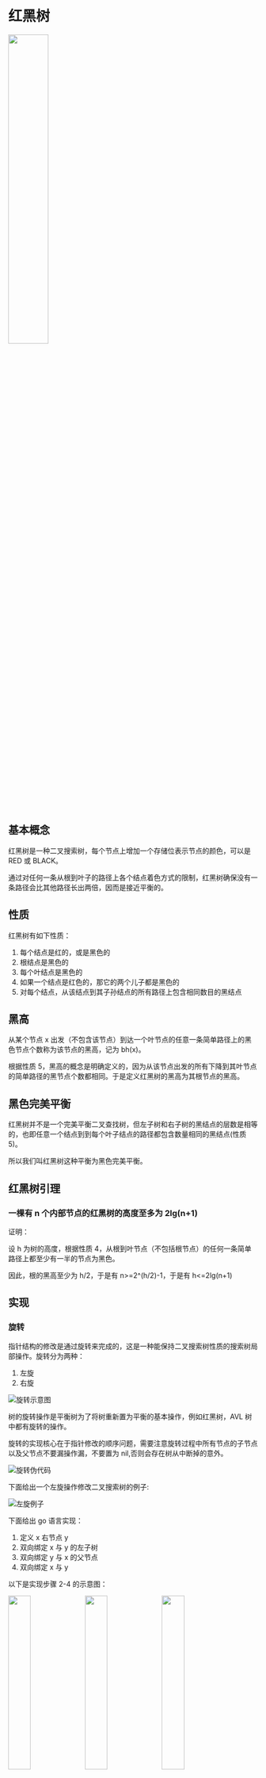 # 红黑树

<img src="https://cnymw.github.io/GolangStudy/docs/img/数据结构-红黑树-简单红黑树.png" width="40%"/>

## 基本概念

红黑树是一种二叉搜索树，每个节点上增加一个存储位表示节点的颜色，可以是 RED 或 BLACK。

通过对任何一条从根到叶子的路径上各个结点着色方式的限制，红黑树确保没有一条路径会比其他路径长出两倍，因而是接近平衡的。

## 性质

红黑树有如下性质：

1. 每个结点是红的，或是黑色的
2. 根结点是黑色的
3. 每个叶结点是黑色的
4. 如果一个结点是红色的，那它的两个儿子都是黑色的
5. 对每个结点，从该结点到其子孙结点的所有路径上包含相同数目的黑结点

## 黑高

从某个节点 x 出发（不包含该节点）到达一个叶节点的任意一条简单路径上的黑色节点个数称为该节点的黑高，记为 bh(x)。

根据性质 5，黑高的概念是明确定义的，因为从该节点出发的所有下降到其叶节点的简单路径的黑节点个数都相同。于是定义红黑树的黑高为其根节点的黑高。

## 黑色完美平衡

红黑树并不是一个完美平衡二叉查找树，但左子树和右子树的黑结点的层数是相等的，也即任意一个结点到到每个叶子结点的路径都包含数量相同的黑结点(性质5)。

所以我们叫红黑树这种平衡为黑色完美平衡。

## 红黑树引理

### 一棵有 n 个内部节点的红黑树的高度至多为 2lg(n+1)

证明：

设 h 为树的高度，根据性质 4，从根到叶节点（不包括根节点）的任何一条简单路径上都至少有一半的节点为黑色。

因此，根的黑高至少为 h/2，于是有 n>=2^(h/2)-1，于是有 h<=2lg(n+1)

## 实现

### 旋转

指针结构的修改是通过旋转来完成的，这是一种能保持二叉搜索树性质的搜索树局部操作。旋转分为两种：

1. 左旋
2. 右旋

![旋转示意图](https://cnymw.github.io/GolangStudy/docs/img/数据结构-红黑树-旋转示意图.png)

树的旋转操作是平衡树为了将树重新置为平衡的基本操作，例如红黑树，AVL 树中都有旋转的操作。

旋转的实现核心在于指针修改的顺序问题，需要注意旋转过程中所有节点的子节点以及父节点不要漏操作漏，不要置为 nil,否则会存在树从中断掉的意外。

![旋转伪代码](https://cnymw.github.io/GolangStudy/docs/img/数据结构-红黑树-旋转伪代码.png)

下面给出一个左旋操作修改二叉搜索树的例子:

![左旋例子](https://cnymw.github.io/GolangStudy/docs/img/数据结构-红黑树-左旋例子.png)

下面给出 go 语言实现：

1. 定义 x 右节点 y
2. 双向绑定 x 与 y 的左子树
3. 双向绑定 y 与 x 的父节点
4. 双向绑定 x 与 y

以下是实现步骤 2-4 的示意图：


<img src="https://cnymw.github.io/GolangStudy/docs/img/数据结构-红黑树-左旋实现2.png" width="30%"/>

<img src="https://cnymw.github.io/GolangStudy/docs/img/数据结构-红黑树-左旋实现3.png" width="30%"/>

<img src="https://cnymw.github.io/GolangStudy/docs/img/数据结构-红黑树-左旋实现4.png" width="30%"/>


```go
type Node struct {
	Key    int
	Left   *Node
	Right  *Node
	Parent *Node
}

func NewEmptyNode(v int) *Node {
	return &Node{Key: v}
}

type RedBlackTree struct {
	Root *Node
}

func (tree *RedBlackTree) leftRotate(x *Node) {
	// 设置 y 为 x 的右子树
	y := x.Right

	// 双向绑定 x 与 y 左子树 y.Left
	x.Right = y.Left
	if y.Left != nil {
		y.Left.Parent = x
	}

	// 双向绑定 y 与 x 父节点 x.Parent
	y.Parent = x.Parent
	if x.Parent == nil {
		tree.Root = y
	} else if x.Parent.Left == x {
		x.Parent.Left = y
	} else {
		x.Parent.Right = y
	}

	// 目前 y.Left 仍然为老的左子树，需要重新与 x 进行绑定，双向绑定 x 与 y 左子树 y.Left
	y.Left = x
	x.Parent = y
}

```

### 插入

可以先看一下红黑树插入逻辑的伪代码：

![插入伪代码](https://cnymw.github.io/GolangStudy/docs/img/数据结构-红黑树-插入伪代码.png)

对比一下二叉树搜索树的插入逻辑与红黑树的插入逻辑可以看出有以下几点不同：

1. TREE-INSERT 内的所有 NIL 都被 T.nil 代替
2. RB-INSERT 的第 14-15 行置 z.left 和 z.right 为 T.nil，以保持合理的树结构
3. 在第 16 行 将 z 着为红色
4. 因为将 z 着为红色可能违反其中的一条红黑性质，所以在 RB-INSERT 的第 17 行中调用 RB-INSERT-FIXUP（T，z）来保持红黑性质

下面看看修复红黑树的伪代码：

![修复树伪代码](https://cnymw.github.io/GolangStudy/docs/img/数据结构-红黑树-修复树伪代码.png)

总结一下插入以及修复的场景如下表所示：



## 参考资料

- [30张图带你彻底理解红黑树](https://www.jianshu.com/p/e136ec79235c)
